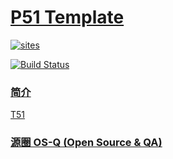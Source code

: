 ﻿# [P51 Template](https://github.com/OS-Q/T51)

[![sites](http://182.61.61.133/link/resources/OSQ.png)](http://www.OS-Q.com)

[![Build Status](https://github.com/OS-Q/P51/workflows/CI/badge.svg)](https://github.com/OS-Q/P51/actions/workflows/CI.yml)

### [简介](https://github.com/OS-Q/T51/wiki)

[T51](https://github.com/OS-Q/T51)

### [源圈 OS-Q (Open Source & QA) ](http://www.OS-Q.com)
